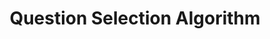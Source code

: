 ---
title: Question Selection Algorithm
redirect_to: "/releases/v6.0.1/developers/question_selection_algorithm"
---